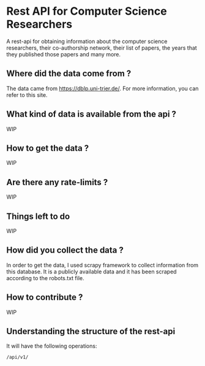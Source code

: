 # Rest API for Computer Science Researchers

A rest-api for obtaining information about the computer science researchers,
their co-authorship network, their list of papers, the years that they published 
those papers and many more.

## Where did the data come from ?
The data came from https://dblp.uni-trier.de/. For more information, you can 
refer to this site.

## What kind of data is available from the api ?
WIP
## How to get the data ?
WIP
## Are there any rate-limits ?
WIP
## Things left to do
WIP
## How did you collect the data ?
In order to get the data, I used scrapy framework to collect information from
this database. It is a publicly available data and it has been scraped 
according to the robots.txt file.

## How to contribute ?
WIP

## Understanding the structure of the rest-api
It will have the following operations:
```
/api/v1/
```